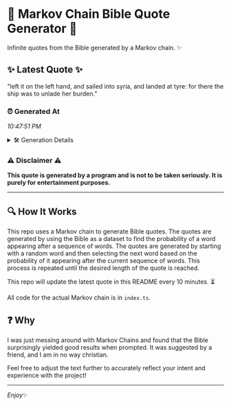 # 📖 Markov Chain Bible Quote Generator 📖

Infinite quotes from the Bible generated by a Markov chain. ✨

## ✨ Latest Quote ✨
"left it on the left hand, and sailed into syria, and landed at tyre: for there the ship was to unlade her burden."

### ⏰ Generated At
*10:47:51 PM*

<details>
    <summary>🛠️ Generation Details</summary>
    <p>
        <strong>🌱 Seed:</strong> left<br>
        <strong>🔄 Iterations:</strong> 22<br>
        <strong>📜 Context History:</strong><br>[ left ]: it<br>[ left, it ]: on<br>[ left, it, on ]: the<br>[ left, it, on, the ]: left<br>[ left, it, on, the, left ]: hand,<br>[ left, it, on, the, left, hand, ]: and<br>[ it, on, the, left, hand,, and ]: sailed<br>[ on, the, left, hand,, and, sailed ]: into<br>[ the, left, hand,, and, sailed, into ]: syria,<br>[ left, hand,, and, sailed, into, syria, ]: and<br>[ hand,, and, sailed, into, syria,, and ]: landed<br>[ and, sailed, into, syria,, and, landed ]: at<br>[ sailed, into, syria,, and, landed, at ]: tyre:<br>[ into, syria,, and, landed, at, tyre: ]: for<br>[ syria,, and, landed, at, tyre:, for ]: there<br>[ and, landed, at, tyre:, for, there ]: the<br>[ landed, at, tyre:, for, there, the ]: ship<br>[ at, tyre:, for, there, the, ship ]: was<br>[ tyre:, for, there, the, ship, was ]: to<br>[ for, there, the, ship, was, to ]: unlade<br>[ there, the, ship, was, to, unlade ]: her<br>[ the, ship, was, to, unlade, her ]: burden.<br>
    </p>
</details>

### ⚠️ Disclaimer ⚠️
**This quote is generated by a program and is not to be taken seriously. It is purely for entertainment purposes.**

---

## 🔍 How It Works

This repo uses a Markov chain to generate Bible quotes. The quotes are generated by using the Bible as a dataset to find the probability of a word appearing after a sequence of words. The quotes are generated by starting with a random word and then selecting the next word based on the probability of it appearing after the current sequence of words. This process is repeated until the desired length of the quote is reached.

This repo will update the latest quote in this README every 10 minutes. ⏳

All code for the actual Markov chain is in `index.ts`.

## ❓ Why

I was just messing around with Markov Chains and found that the Bible surprisingly yielded good results when prompted. 
It was suggested by a friend, and I am in no way christian.

Feel free to adjust the text further to accurately reflect your intent and experience with the project!

---

*Enjoy*✨
